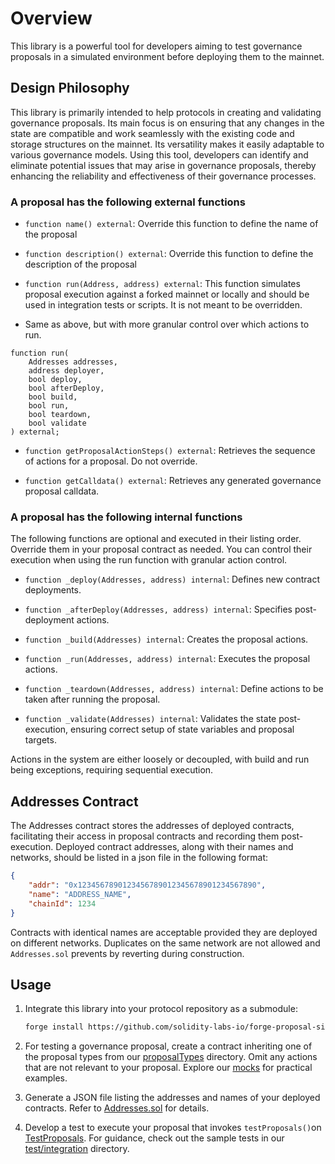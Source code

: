 # Overview

This library is a powerful tool for developers aiming to test governance proposals in a simulated environment before deploying them to the mainnet.

## Design Philosophy

This library is primarily intended to help protocols in creating and validating governance proposals. Its main focus is on ensuring that any changes in the state are compatible and work seamlessly with the existing code and storage structures on the mainnet. Its versatility makes it easily adaptable to various governance models. Using this tool, developers can identify and eliminate potential issues that may arise in governance proposals, thereby enhancing the reliability and effectiveness of their governance processes.

### A proposal has the following external functions

-   `function name() external`: Override this function to define the name of the proposal

-   `function description() external`: Override this function to define the description of the proposal

-   `function run(Address, address) external`: This function simulates proposal execution against a forked mainnet or locally and should be used in integration tests or scripts. It is not meant to be overridden.

-   Same as above, but with more granular control over which actions to run.

```solidity
function run(
    Addresses addresses,
    address deployer,
    bool deploy,
    bool afterDeploy,
    bool build,
    bool run,
    bool teardown,
    bool validate
) external;
```

-   `function getProposalActionSteps() external`: Retrieves the sequence of actions for a proposal. Do not override.

-   `function getCalldata() external`: Retrieves any generated governance proposal calldata.

### A proposal has the following internal functions

The following functions are optional and executed in their listing order. Override them in your proposal contract as needed. You can control their execution when using the run function with granular action control.

-   `function _deploy(Addresses, address) internal`: Defines new contract deployments.

-   `function _afterDeploy(Addresses, address) internal`: Specifies post-deployment actions.

-   `function _build(Addresses) internal`: Creates the proposal actions.

-   `function _run(Addresses, address) internal`: Executes the proposal actions.

-   `function _teardown(Addresses, address) internal`: Define actions to be taken after running the proposal.

-   `function _validate(Addresses) internal`: Validates the state post-execution, ensuring correct setup of state variables and proposal targets.

Actions in the system are either loosely or decoupled, with build and run being exceptions, requiring sequential execution.

## Addresses Contract

The Addresses contract stores the addresses of deployed contracts, facilitating their access in proposal contracts and recording them post-execution.
Deployed contract addresses, along with their names and networks, should be listed in a json file in the following format:

```json
{
    "addr": "0x1234567890123456789012345678901234567890",
    "name": "ADDRESS_NAME",
    "chainId": 1234
}
```

Contracts with identical names are acceptable provided they are deployed on different networks. Duplicates on the same network are not allowed and `Addresses.sol` prevents by reverting during construction.

## Usage

1. Integrate this library into your protocol repository as a submodule:

    ```bash
    forge install https://github.com/solidity-labs-io/forge-proposal-simulator.git
    ```

2. For testing a governance proposal, create a contract inheriting one of the proposal types from our [proposalTypes](./proposals/proposalTypes) directory. Omit any actions that are not relevant to your proposal. Explore our [mocks](./mocks) for practical examples.

3. Generate a JSON file listing the addresses and names of your deployed contracts. Refer to [Addresses.sol](./addresses/Address.sol) for details.

4. Develop a test to execute your proposal that invokes `testProposals()`on [TestProposals](./proposals/TestProposals.sol).
   For guidance, check out the sample tests in our [test/integration](./test/integration) directory.
